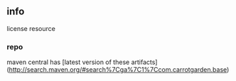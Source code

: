 ## info

license resource

### repo

maven central has
[latest version of these artifacts]
(http://search.maven.org/#search%7Cga%7C1%7Ccom.carrotgarden.base)
